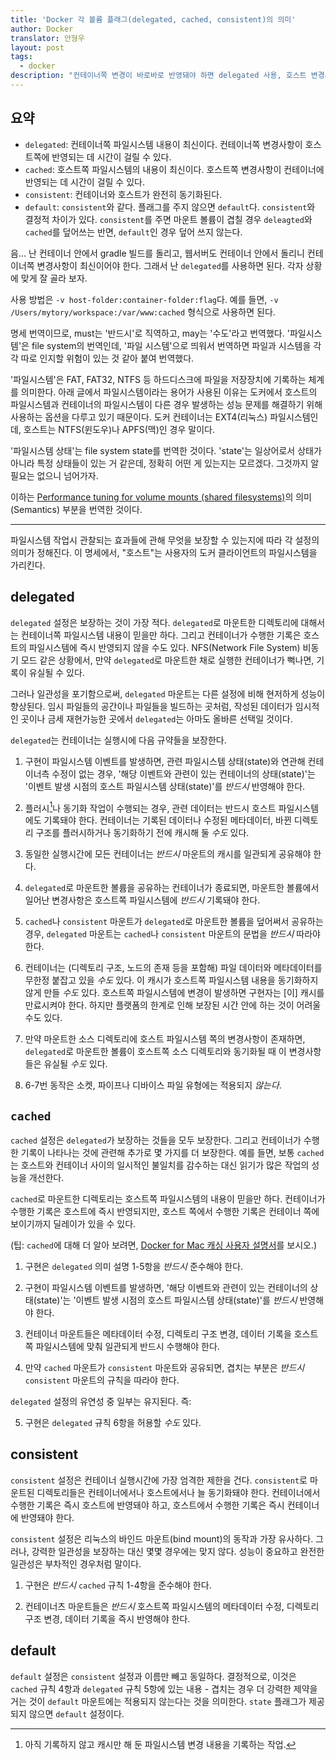 ```yaml
---
title: 'Docker 각 볼륨 플래그(delegated, cached, consistent)의 의미'
author: Docker
translator: 안형우
layout: post
tags:
  - docker
description: "컨테이너쪽 변경이 바로바로 반영돼야 하면 delegated 사용, 호스트 변경사항이 그래야 하면 cached 사용."
---
```


## 요약

- `delegated`: 컨테이너쪽 파일시스템 내용이 최신이다. 컨테이너쪽 변경사항이 호스트쪽에 반영되는 데 시간이 걸릴 수 있다.
- `cached`: 호스트쪽 파일시스템의 내용이 최신이다. 호스트쪽 변경사항이 컨테이너에 반영되는 데 시간이 걸릴 수 있다.
- `consistent`: 컨테이너와 호스트가 완전히 동기화된다.
- `default`: `consistent`와 같다. 플래그를 주지 않으면 `default`다. `consistent`와 결정적 차이가 있다. `consistent`를 주면 마운트 볼륨이 겹칠 경우 `deleagted`와 `cached`를 덮어쓰는 반면, `default`인 경우 덮어 쓰지 않는다.

음... 난 컨테이너 안에서 gradle 빌드를 돌리고, 웹서버도 컨테이너 안에서 돌리니 컨테이너쪽 변경사항이 최신이어야 한다. 그래서 난 `delegated`를 사용하면 된다. 각자 상황에 맞게 잘 골라 보자.

사용 방법은 `-v host-folder:container-folder:flag`다. 예를 들면, `-v /Users/mytory/workspace:/var/www:cached` 형식으로 사용하면 된다.

명세 번역이므로, must는 '반드시'로 직역하고, may는 '수도'라고 번역했다. '파일시스템'은 file system의 번역인데, '파일 시스템'으로 띄워서 번역하면 파일과 시스템을 각각 따로 인지할 위험이 있는 것 같아 붙여 번역했다. 

'파일시스템'은 FAT, FAT32, NTFS 등 하드디스크에 파일을 저장장치에 기록하는 체계를 의미한다. 아래 글에서 파일시스템이라는 용어가 사용된 이유는 도커에서 호스트의 파일시스템과 컨테이너의 파일시스템이 다른 경우 발생하는 성능 문제를 해결하기 위해 사용하는 옵션을 다루고 있기 때문이다. 도커 컨테이너는 EXT4(리눅스) 파일시스템인데, 호스트는 NTFS(윈도우)나 APFS(맥)인 경우 말이다.

'파일시스템 상태'는 file system state를 번역한 것이다. 'state'는 일상어로서 상태가 아니라 특정 상태들이 있는 거 같은데, 정확히 어떤 게 있는지는 모르겠다. 그것까지 알 필요는 없으니 넘어가자. 

이하는 [Performance tuning for volume mounts (shared filesystems)](https://docs.docker.com/docker-for-mac/osxfs-caching/)의 의미(Semantics) 부분을 번역한 것이다.

----

파일시스템 작업시 관찰되는 효과들에 관해 무엇을 보장할 수 있는지에 따라 각 설정의 의미가 정해진다. 이 명세에서, "호스트"는 사용자의 도커 클라이언트의 파일시스템을 가리킨다.

## delegated

`delegated` 설정은 보장하는 것이 가장 적다. `delegated`로 마운트한 디렉토리에 대해서는 컨테이너쪽 파일시스템 내용이 믿을만 하다. 그리고 컨테이너가 수행한 기록은 호스트의 파일시스템에 즉시 반영되지 않을 수도 있다. NFS(Network File System) 비동기 모드 같은 상황에서, 만약 `delegated`로 마운트한 채로 실행한 컨테이너가 뻑나면, 기록이 유실될 수 있다.

그러나 일관성을 포기함으로써, `delegated` 마운트는 다른 설정에 비해 현저하게 성능이 향상된다. 임시 파일들의 공간이나 파일들을 빌드하는 곳처럼, 작성된 데이터가 임시적인 곳이나 금세 재현가능한 곳에서 `delegated`는 아마도 올바른 선택일 것이다.

`delegated`는 컨테이너는 실행시에 다음 규약들을 보장한다. 

1. 구현이 파일시스템 이벤트를 발생하면, 관련 파일시스템 상태(state)와 연관해 컨테이너측 수정이 없는 경우, '해당 이벤트와 관련이 있는 컨테이너의 상태(state)'는 '이벤트 발생 시점의 호스트 파일시스템 상태(state)'를 *반드시* 반영해야 한다.

2. 플러시[^flush]나 동기화 작업이 수행되는 경우, 관련 데이터는 반드시 호스트 파일시스템에도 기록돼야 한다. 컨테이너는 기록된 데이터나 수정된 메타데이터, 바뀐 디렉토리 구조를 플러시하거나 동기화하기 전에 캐시해 둘 *수도* 있다.

3. 동일한 실행시간에 모든 컨테이너는 *반드시* 마운트의 캐시를 일관되게 공유해야 한다.

4. `delegated`로 마운트한 볼륨을 공유하는 컨테이너가 종료되면, 마운트한 볼륨에서 일어난 변경사항은 호스트쪽 파일시스템에 *반드시* 기록돼야 한다.

5. `cached`나 `consistent` 마운트가 `delegated`로 마운트한 볼륨을 덮어써서 공유하는 경우, `delegated` 마운트는 `cached`나 `consistent` 마운트의 문법을 *반드시* 따라야 한다.

6. 컨테이너는 (디렉토리 구조, 노드의 존재 등을 포함해) 파일 데이터와 메타데이터를 무한정 붙잡고 있을 *수도* 있다. 이 캐시가 호스트쪽 파일시스템 내용을 동기화하지 않게 만들 *수도* 있다. 호스트쪽 파일시스템에 변경이 발생하면 구현자는 [이] 캐시를 만료시켜야 한다. 하지만 플랫폼의 한계로 인해 보장된 시간 안에 하는 것이 어려울 수도 있다.

7. 만약 마운트한 소스 디렉토리에 호스트 파일시스템 쪽의 변경사항이 존재하면, `delegated`로 마운트한 볼륨이 호스트쪽 소스 디렉토리와 동기화될 때 이 변경사항들은 유실될 *수도* 있다.

8. 6-7번 동작은 소켓, 파이프나 디바이스 파일 유형에는 적용되지 *않는다*.

[^flush]: 아직 기록하지 않고 캐시만 해 둔 파일시스템 변경 내용을 기록하는 작업.


## `cached`

`cached` 설정은 `delegated`가 보장하는 것들을 모두 보장한다. 그리고 컨테이너가 수행한 기록이 나타나는 것에 관련해 추가로 몇 가지를 더 보장한다. 예를 들면, 보통 `cached`는 호스트와 컨테이너 사이의 일시적인 불일치를 감수하는 대신 읽기가 많은 작업의 성능을 개선한다.

`cached`로 마운트한 디렉토리는 호스트쪽 파일시스템의 내용이 믿을만 하다. 컨테이너가 수행한 기록은 호스트에 즉시 반영되지만, 호스트 쪽에서 수행한 기록은 컨테이너 쪽에 보이기까지 딜레이가 있을 수 있다.

(팁: `cached`에 대해 더 알아 보려면, [Docker for Mac 캐싱 사용자 설명서](https://blog.docker.com/2017/05/user-guided-caching-in-docker-for-mac/)를 보시오.)

1. 구현은 `delegated` 의미 설명 1-5항을 *반드시* 준수해야 한다.

2. 구현이 파일시스템 이벤트를 발생하면, '해당 이벤트와 관련이 있는 컨테이너의 상태(state)'는 '이벤트 발생 시점의 호스트 파일시스템 상태(state)'를 *반드시* 반영해야 한다.

3. 컨테이너 마운트들은 메타데이터 수정, 디렉토리 구조 변경, 데이터 기록을 호스트쪽 파일시스템에 맞춰 일관되게 반드시 수행해야 한다. 

4. 만약 `cached` 마운트가 `consistent` 마운트와 공유되면, 겹치는 부분은 *반드시* `consistent` 마운트의 규칙을 따라야 한다.
  
  `delegated` 설정의 유연성 중 일부는 유지된다. 즉:

5. 구현은 `delegated` 규칙 6항을 허용할 *수도* 있다.


## consistent

`consistent` 설정은 컨테이너 실행시간에 가장 엄격한 제한을 건다. `consistent`로 마운트된 디렉토리들은 컨테이너에서나 호스트에서나 늘 동기화돼야 한다. 컨테이너에서 수행한 기록은 즉시 호스트에 반영돼야 하고, 호스트에서 수행한 기록은 즉시 컨테이너에 반영돼야 한다.

`consistent` 설정은 리눅스의 바인드 마운트(bind mount)의 동작과 가장 유사하다. 그러나, 강력한 일관성을 보장하는 대신 몇몇 경우에는 맞지 않다. 성능이 중요하고 완전한 일관성은 부차적인 경우처럼 말이다.

1. 구현은 *반드시* `cached` 규칙 1-4항을 준수해야 한다.

2. 컨테이너츠 마운트들은 *반드시* 호스트쪽 파일시스템의 메타데이터 수정, 디렉토리 구조 변경, 데이터 기록을 즉시 반영해야 한다.


## default

`default` 설정은 `consistent` 설정과 이름만 빼고 동일하다. 결정적으로, 이것은 `cached` 규칙 4항과 `delegated` 규칙 5항에 있는 내용 - 겹치는 경우 더 강력한 제약을 거는 것이 `default` 마운트에는 적용되지 않는다는 것을 의미한다. `state` 플래그가 제공되지 않으면 `default` 설정이다.